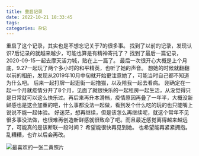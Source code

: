 ```yaml
---
title: 重启记录
date: 2022-10-21 18:33:45
tags:
categories: 杂记
---
```

重启了这个记录，其实也是不想忘记关于7的很多事。
找到了以前的记录，发现认识7后记录的就越来越少，可能也算是有精神寄托了？
找到了最后一篇记录，2020-09-15一起去摩天活力城，贴在上一篇了。
最后一次很开心大概是上个月底，9.27一起玩了两个多小时的和平精英，也听了她的声音。
想她的时候就翻翻以前的相册，发现从2019年10月中旬就开始更注意她了，可能当时自己都不知道为什么吧。
后来一起打牌一起逛街一起撸猫，以及陪我一起去看病。
刚确定在一起一个月就疫情分开了8个月，见面了就很快乐的一起租房一起生活，从没觉得只是日常就可以这么快乐过。再后来再升本滑档，疫情原因再叠了一年半，大概没新鲜感也是这会加重的吧，什么事都没法一起做，看到发个什么吃的玩的也只能嘴上说说不能一起体验。
好迷茫，想再继续，但是该怎么再继续呢，就这个常年不见很多事没法做，也很难再创造新鲜感就很致命了吧。而且最近感觉离得越来越远了，可能真的是该断联一段时间？
希望能很快再见到她。
也希望能再紧紧拥抱。
乱糟糟，也许以后会再改。

![最喜欢的一张二黄照片](/img/重启记录-1.jpg)